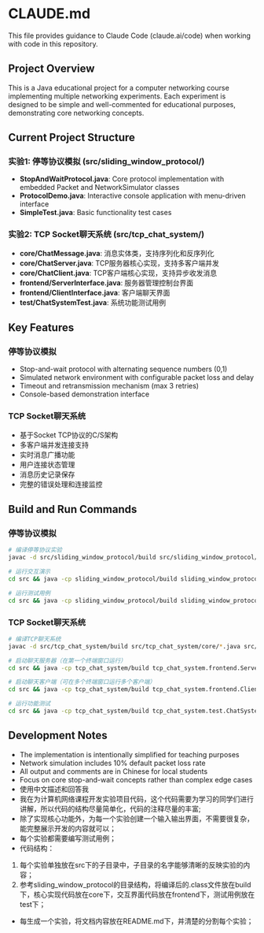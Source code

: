# CLAUDE.md

This file provides guidance to Claude Code (claude.ai/code) when working with code in this repository.

## Project Overview

This is a Java educational project for a computer networking course implementing multiple networking experiments. Each experiment is designed to be simple and well-commented for educational purposes, demonstrating core networking concepts.

## Current Project Structure

### 实验1: 停等协议模拟 (src/sliding_window_protocol/)
- **StopAndWaitProtocol.java**: Core protocol implementation with embedded Packet and NetworkSimulator classes
- **ProtocolDemo.java**: Interactive console application with menu-driven interface
- **SimpleTest.java**: Basic functionality test cases

### 实验2: TCP Socket聊天系统 (src/tcp_chat_system/)
- **core/ChatMessage.java**: 消息实体类，支持序列化和反序列化
- **core/ChatServer.java**: TCP服务器核心实现，支持多客户端并发
- **core/ChatClient.java**: TCP客户端核心实现，支持异步收发消息
- **frontend/ServerInterface.java**: 服务器管理控制台界面
- **frontend/ClientInterface.java**: 客户端聊天界面
- **test/ChatSystemTest.java**: 系统功能测试用例

## Key Features

### 停等协议模拟
- Stop-and-wait protocol with alternating sequence numbers (0,1)
- Simulated network environment with configurable packet loss and delay
- Timeout and retransmission mechanism (max 3 retries)
- Console-based demonstration interface

### TCP Socket聊天系统
- 基于Socket TCP协议的C/S架构
- 多客户端并发连接支持
- 实时消息广播功能
- 用户连接状态管理
- 消息历史记录保存
- 完整的错误处理和连接监控

## Build and Run Commands

### 停等协议模拟
```bash
# 编译停等协议实验
javac -d src/sliding_window_protocol/build src/sliding_window_protocol/core/*.java src/sliding_window_protocol/frontend/*.java src/sliding_window_protocol/test/*.java

# 运行交互演示
cd src && java -cp sliding_window_protocol/build sliding_window_protocol.frontend.ProtocolDemo

# 运行测试用例
cd src && java -cp sliding_window_protocol/build sliding_window_protocol.test.SimpleTest
```

### TCP Socket聊天系统
```bash
# 编译TCP聊天系统
javac -d src/tcp_chat_system/build src/tcp_chat_system/core/*.java src/tcp_chat_system/frontend/*.java src/tcp_chat_system/test/*.java

# 启动聊天服务器（在第一个终端窗口运行）
cd src && java -cp tcp_chat_system/build tcp_chat_system.frontend.ServerInterface

# 启动聊天客户端（可在多个终端窗口运行多个客户端）
cd src && java -cp tcp_chat_system/build tcp_chat_system.frontend.ClientInterface

# 运行功能测试
cd src && java -cp tcp_chat_system/build tcp_chat_system.test.ChatSystemTest
```

## Development Notes

- The implementation is intentionally simplified for teaching purposes
- Network simulation includes 10% default packet loss rate
- All output and comments are in Chinese for local students
- Focus on core stop-and-wait concepts rather than complex edge cases
- 使用中文描述和回答我
- 我在为计算机网络课程开发实验项目代码，这个代码需要为学习的同学们进行讲解，所以代码的结构尽量简单化，代码的注释尽量的丰富;
- 除了实现核心功能外，为每一个实验创建一个输入输出界面，不需要很复杂，能完整展示开发的内容就可以；
- 每个实验都需要编写测试用例；
- 代码结构：
1. 每个实验单独放在src下的子目录中，子目录的名字能够清晰的反映实验的内容；
2. 参考sliding_window_protocol的目录结构，将编译后的.class文件放在build下，核心实现代码放在core下，交互界面代码放在frontend下，测试用例放在test下；
- 每生成一个实验，将文档内容放在README.md下，并清楚的分割每个实验；